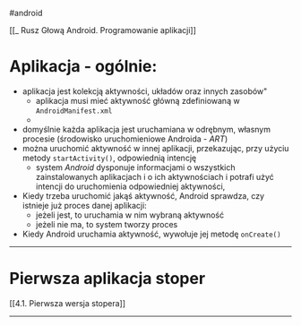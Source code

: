 #android 

[[_ Rusz Głową Android. Programowanie aplikacji]]

# Aplikacja - ogólnie:
- aplikacja jest kolekcją aktywności, układów oraz innych zasobów"
	- aplikacja musi mieć aktywność główną zdefiniowaną w `AndroidManifest.xml`
	- 
- domyślnie każda aplikacja jest uruchamiana w odrębnym, własnym procesie (środowisko uruchomieniowe Androida - *ART*)
- można uruchomić aktywność w innej aplikacji, przekazując, przy użyciu metody `startActivity()`, odpowiednią intencję
	- system *Android* dysponuje informacjami o wszystkich zainstalowanych aplikacjach i o ich aktywnościach i potrafi użyć intencji do uruchomienia odpowiedniej aktywności,
- Kiedy trzeba uruchomić jakąś aktywność, Android sprawdza, czy istnieje już proces danej aplikacji:
	- jeżeli jest, to uruchamia w nim wybraną aktywność
	- jeżeli nie ma, to system tworzy proces
- Kiedy Android uruchamia aktywność, wywołuje jej metodę `onCreate()`

---
# Pierwsza aplikacja stoper
[[4.1. Pierwsza wersja stopera]]


--------









